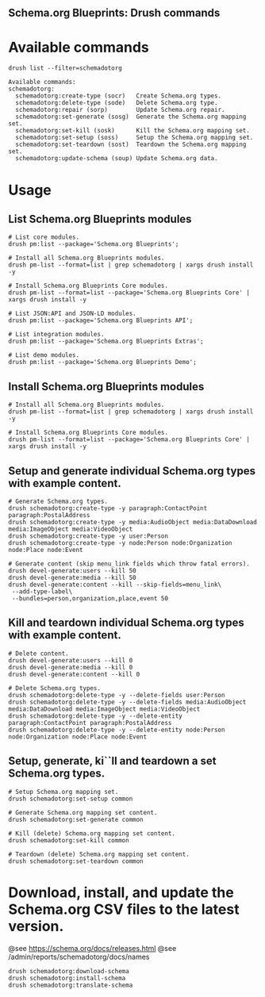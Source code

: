 Schema.org Blueprints: Drush commands
-------------------------------------

# Available commands

```
drush list --filter=schemadotorg

Available commands:
schemadotorg:
  schemadotorg:create-type (socr)   Create Schema.org types.
  schemadotorg:delete-type (sode)   Delete Schema.org type.
  schemadotorg:repair (sorp)        Update Schema.org repair.
  schemadotorg:set-generate (sosg)  Generate the Schema.org mapping set.
  schemadotorg:set-kill (sosk)      Kill the Schema.org mapping set.
  schemadotorg:set-setup (soss)     Setup the Schema.org mapping set.
  schemadotorg:set-teardown (sost)  Teardown the Schema.org mapping set.
  schemadotorg:update-schema (soup) Update Schema.org data.
```

# Usage

## List Schema.org Blueprints modules

```
# List core modules.
drush pm:list --package='Schema.org Blueprints';

# Install all Schema.org Blueprints modules.
drush pm-list --format=list | grep schemadotorg | xargs drush install -y

# Install Schema.org Blueprints Core modules.
drush pm-list --format=list --package='Schema.org Blueprints Core' | xargs drush install -y

# List JSON:API and JSON-LD modules.
drush pm:list --package='Schema.org Blueprints API';

# List integration modules.
drush pm:list --package='Schema.org Blueprints Extras';

# List demo modules.
drush pm:list --package='Schema.org Blueprints Demo';
```

## Install Schema.org Blueprints modules

```
# Install all Schema.org Blueprints modules.
drush pm-list --format=list | grep schemadotorg | xargs drush install -y

# Install Schema.org Blueprints Core modules.
drush pm-list --format=list --package='Schema.org Blueprints Core' | xargs drush install -y
```

## Setup and generate individual Schema.org types with example content.

```
# Generate Schema.org types.
drush schemadotorg:create-type -y paragraph:ContactPoint paragraph:PostalAddress
drush schemadotorg:create-type -y media:AudioObject media:DataDownload media:ImageObject media:VideoObject
drush schemadotorg:create-type -y user:Person
drush schemadotorg:create-type -y node:Person node:Organization node:Place node:Event

# Generate content (skip menu_link fields which throw fatal errors).
drush devel-generate:users --kill 50
drush devel-generate:media --kill 50
drush devel-generate:content --kill --skip-fields=menu_link\
 --add-type-label\
 --bundles=person,organization,place,event 50
```

## Kill and teardown individual Schema.org types with example content.

```
# Delete content.
drush devel-generate:users --kill 0
drush devel-generate:media --kill 0
drush devel-generate:content --kill 0

# Delete Schema.org types.
drush schemadotorg:delete-type -y --delete-fields user:Person
drush schemadotorg:delete-type -y --delete-fields media:AudioObject media:DataDownload media:ImageObject media:VideoObject
drush schemadotorg:delete-type -y --delete-entity paragraph:ContactPoint paragraph:PostalAddress
drush schemadotorg:delete-type -y --delete-entity node:Person node:Organization node:Place node:Event
```

## Setup, generate, ki``ll and teardown a set Schema.org types.

```
# Setup Schema.org mapping set.
drush schemadotorg:set-setup common

# Generate Schema.org mapping set content.
drush schemadotorg:set-generate common

# Kill (delete) Schema.org mapping set content.
drush schemadotorg:set-kill common

# Teardown (delete) Schema.org mapping set content.
drush schemadotorg:set-teardown common
```

# Download, install, and update the Schema.org CSV files to the latest version.

@see <https://schema.org/docs/releases.html>
@see /admin/reports/schemadotorg/docs/names

```
drush schemadotorg:download-schema
drush schemadotorg:install-schema
drush schemadotorg:translate-schema
```
